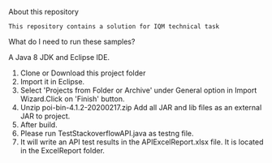 About this repository

	This repository contains a solution for IQM technical task

What do I need to run these samples?

A Java 8 JDK and Eclipse IDE. 
1) Clone or Download this project folder
2) Import it in Eclipse. 
3) Select 'Projects from Folder or Archive' under General option in Import Wizard.Click on 'Finish' button.
4) Unzip poi-bin-4.1.2-20200217.zip Add all JAR and lib files as an external JAR to project.
5) After build.
6) Please run TestStackoverflowAPI.java as testng file.
7) It will write an API test results in the APIExcelReport.xlsx file. It is located in the ExcelReport folder.


